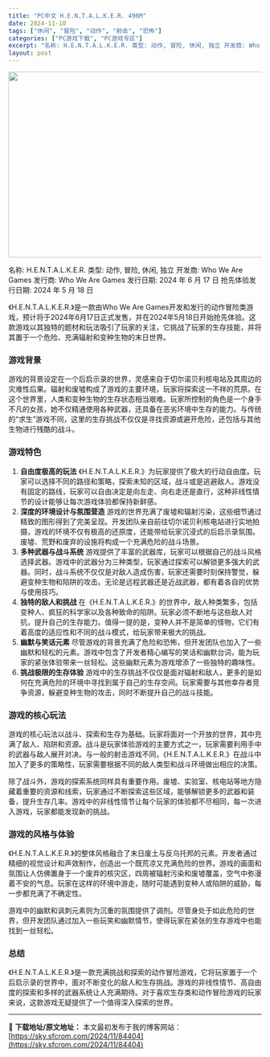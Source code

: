 ```yaml
---
title: "PC中文 H.E.N.T.A.L.K.E.R. 496M"
date: 2024-11-10
tags: ["休闲", "冒险", "动作", "射击", "恐怖"]
categories: ["PC游戏下载", "PC游戏专区"]
excerpt: "名称: H.E.N.T.A.L.K.E.R. 类型: 动作, 冒险, 休闲, 独立 开发商: Who We Are Games 发行商: Who We Are Games 发行日期: 2024 年 6 月 17 日 抢先体验发行日期: 2024 年 5 月 18 日 《H.E.N.T.A.L.K.E&hellip;"
layout: post
---
```


<img class="aligncenter size-full wp-image-84405" src="https://sky.sfcrom.com/wp-content/uploads/2024/11/2024111009151141.webp" alt="" width="660" height="370" />

名称: H.E.N.T.A.L.K.E.R.
类型: 动作, 冒险, 休闲, 独立
开发商: Who We Are Games
发行商: Who We Are Games
发行日期: 2024 年 6 月 17 日
抢先体验发行日期: 2024 年 5 月 18 日

《H.E.N.T.A.L.K.E.R.》是一款由Who We Are Games开发和发行的动作冒险类游戏，预计将于2024年6月17日正式发售，并在2024年5月18日开始抢先体验。这款游戏以其独特的题材和玩法吸引了玩家的关注，它挑战了玩家的生存技能，并将其置于一个危险、充满辐射和变种生物的末日世界。
<h3>游戏背景</h3>
游戏的背景设定在一个后启示录的世界，灵感来自于切尔诺贝利核电站及其周边的灾难性后果。辐射和废墟构成了游戏的主要环境，玩家将探索这一不祥的荒原。在这个世界里，人类和变种生物的生存状态相当艰难。玩家所控制的角色是一个身手不凡的女孩，她不仅精通使用各种武器，还具备在恶劣环境中生存的能力。与传统的“求生”游戏不同，这里的生存挑战不仅仅是寻找资源或避开危险，还包括与其他生物进行残酷的战斗。
<h3>游戏特色</h3>
<ol>
 	<li><strong>自由度极高的玩法</strong>
《H.E.N.T.A.L.K.E.R.》为玩家提供了极大的行动自由度。玩家可以选择不同的路径和策略，探索未知的区域，战斗或是逃避敌人。游戏没有固定的路线，玩家可以自由决定是向左走、向右走还是直行，这种非线性情节的设计能够让每次游戏体验都保持新鲜感。</li>
 	<li><strong>深度的环境设计与氛围营造</strong>
游戏的世界充满了废墟和辐射污染，这些细节通过精致的图形得到了完美呈现。开发团队亲自前往切尔诺贝利核电站进行实地拍摄，游戏的环境不仅有极高的还原度，还能带给玩家沉浸式的后启示录氛围。废墟、荒野和废弃的设施将构成一个充满危险的战斗场景。</li>
 	<li><strong>多种武器与战斗系统</strong>
游戏提供了丰富的武器库，玩家可以根据自己的战斗风格选择武器。游戏中的武器分为三种类型，玩家通过探索可以解锁更多强大的武器。同时，战斗系统不仅仅是对敌人造成伤害，玩家还需要时刻保持警觉，躲避变种生物和陷阱的攻击。无论是远程武器还是近战武器，都有着各自的优势与使用技巧。</li>
 	<li><strong>独特的敌人和挑战</strong>
在《H.E.N.T.A.L.K.E.R.》的世界中，敌人种类繁多，包括变种人、疯狂的科学家以及各种致命的陷阱。玩家必须不断地与这些敌人对抗，提升自己的生存能力。值得一提的是，变种人并不是简单的怪物，它们有着高度的适应性和不同的战斗模式，给玩家带来极大的挑战。</li>
 	<li><strong>幽默与笑话元素</strong>
尽管游戏的背景充满了危险和恐怖，但开发团队也加入了一些幽默和轻松的元素。游戏中包含了开发者精心编写的笑话和幽默台词，能为玩家的紧张体验带来一丝轻松。这些幽默元素为游戏增添了一些独特的趣味性。</li>
 	<li><strong>挑战极限的生存体验</strong>
游戏中的生存挑战不仅仅是面对辐射和敌人，更多的是如何在充满危险的环境中寻找到属于自己的生存空间。玩家需要与其他幸存者竞争资源，躲避变种生物的攻击，同时不断提升自己的战斗技能。</li>
</ol>
<h3>游戏的核心玩法</h3>
游戏的核心玩法以战斗、探索和生存为基础。玩家将面对一个开放的世界，其中充满了敌人、陷阱和资源。战斗是玩家体验游戏的主要方式之一，玩家需要利用手中的武器与敌人展开对决。与一般的射击游戏不同，《H.E.N.T.A.L.K.E.R.》在战斗中加入了更多的策略性，玩家需要根据不同的敌人类型和战斗环境做出相应的决策。

除了战斗外，游戏的探索系统同样具有重要作用。废墟、实验室、核电站等地方隐藏着重要的资源和线索，玩家通过不断探索这些区域，能够解锁更多的武器和装备，提升生存几率。游戏中的非线性情节让每个玩家的体验都不尽相同，每一次进入游戏，玩家都能发现新的挑战。
<h3>游戏的风格与体验</h3>
《H.E.N.T.A.L.K.E.R.》的整体风格融合了末日废土与反乌托邦的元素。开发者通过精细的视觉设计和声效制作，创造出一个既荒凉又充满危险的世界。游戏的画面和氛围让人仿佛置身于一个废弃的核灾区，四周被辐射污染和废墟覆盖，空气中弥漫着不安的气息。玩家在这样的环境中游走，随时可能遇到变种人或陷阱的威胁，每一步都充满了不确定性。

游戏中的幽默和讽刺元素则为沉重的氛围提供了调剂。尽管身处于如此危险的世界，但开发团队通过加入一些玩笑和幽默情节，使得玩家在紧张的生存游戏中也能找到一丝轻松。
<h3>总结</h3>
《H.E.N.T.A.L.K.E.R.》是一款充满挑战和探索的动作冒险游戏，它将玩家置于一个后启示录的世界中，面对不断变化的敌人和生存挑战。游戏的非线性情节、高自由度的探索和多样的武器系统让人充满期待。对于喜欢生存类和动作冒险游戏的玩家来说，这款游戏无疑提供了一个值得深入探索的世界。

---
📖 **下载地址/原文地址：** 本文最初发布于我的博客网站：[https://sky.sfcrom.com/2024/11/84404](https://sky.sfcrom.com/2024/11/84404)
